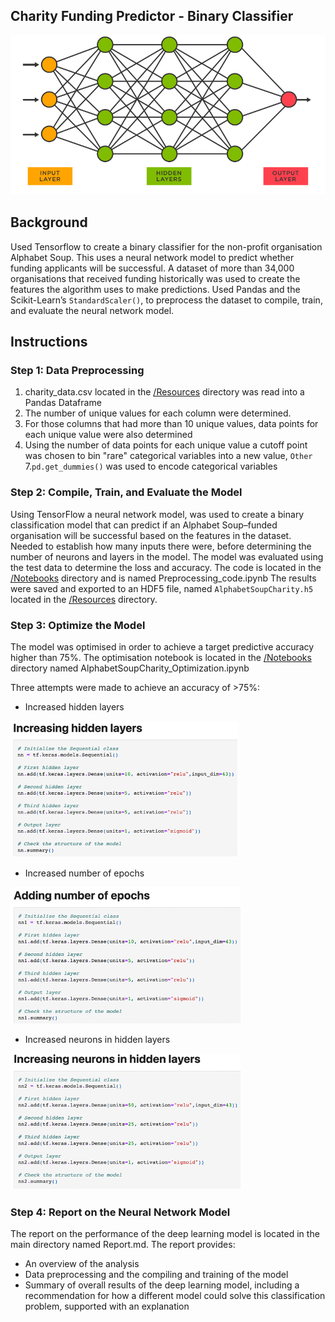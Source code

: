 ## Charity Funding Predictor - Binary Classifier 

![Neural_Network](Resources/neutral_network.png)


## Background

Used Tensorflow to create a binary classifier for the non-profit organisation Alphabet Soup. This uses a neural network model to predict whether funding applicants will be successful. A dataset of more than 34,000 organisations that received funding historically was used to create the features the algorithm uses to make predictions. Used Pandas and the Scikit-Learn’s `StandardScaler()`, to preprocess the dataset to compile, train, and evaluate the neural network model.


## Instructions

### Step 1: Data Preprocessing 

1. charity_data.csv located in the [/Resources](Resources/) directory was read into a Pandas Dataframe 
3. The number of unique values for each column were determined.
4. For those columns that had more than 10 unique values,  data points for each unique value were also determined
6. Using the number of data points for each unique value a cutoff point was chosen to bin "rare" categorical variables into a new value, `Other`
7.`pd.get_dummies()` was used to encode categorical variables

### Step 2: Compile, Train, and Evaluate the Model

Using TensorFlow a neural network model, was used to create a binary classification model that can predict if an Alphabet Soup–funded organisation will be successful based on the features in the dataset. 
Needed to establish how many inputs there were, before determining the number of neurons and layers in the model. The model was evaluated using the test data to determine the loss and accuracy. The code is located in the [/Notebooks](Notebooks/) directory and is named Preprocessing_code.ipynb
The results were saved and exported to an HDF5 file, named `AlphabetSoupCharity.h5` located in the [/Resources](Resources/) directory. 

### Step 3: Optimize the Model

The model was optimised in order to achieve a target predictive accuracy higher than 75%. The optimisation notebook is located in the [/Notebooks](Notebooks/) directory named AlphabetSoupCharity_Optimization.ipynb 

Three attempts were made to achieve an accuracy of >75%:
* Increased hidden layers 

![Increasing hidden layers](Resources/optimisation_2.png)


* Increased number of epochs 

![Epoch Optimisation](Resources/optimisation_3.png)

* Increased neurons in hidden layers 

![Optimisation neurons](Resources/optimisation_1.png)


### Step 4: Report on the Neural Network Model

The report on the performance of the deep learning model is located in the main directory named Report.md.
The report provides:
* An overview of the analysis 
* Data preprocessing and the compiling and training of the model
* Summary of overall results of the deep learning model, including a recommendation for how a different model could solve this classification problem, supported with an explanation


